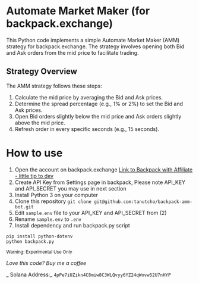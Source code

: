 # Automate Market Maker (for backpack.exchange)

This Python code implements a simple Automate Market Maker (AMM) strategy for backpack.exchange. The strategy involves opening both Bid and Ask orders from the mid price to facilitate trading.

## Strategy Overview
The AMM strategy follows these steps:

1. Calculate the mid price by averaging the Bid and Ask prices.
2. Determine the spread percentage (e.g., 1% or 2%) to set the Bid and Ask prices.
3. Open Bid orders slightly below the mid price and Ask orders slightly above the mid price.
4. Refresh order in every specific seconds (e.g., 15 seconds).

# How to use
1. Open the account on backpack.exchange [Link to Backpack with Affiliate - little tip to dev](https://backpack.exchange/refer/f101340c-cd34-497f-b5a3-ee1ca8df1cda)
2. Create API Key from Settings page in backpack, Please note API_KEY and API_SECRET you may use in next section
3. Install Python 3 on your computer
4. Clone this repository ```git clone git@github.com:tanutcho/backpack-amm-bot.git ```
5. Edit `sample.env` file to your API_KEY and API_SECRET from (2)
6. Rename `sample.env` to `.env`
7. Install dependency and run backpack.py script
```
pip install python-dotenv
python backpack.py
```


<sub>Warning: Experimental Use Only</sub>


_Love this code? Buy me a coffee_

_ Solana Address:_ ```4pPe7iUZikn4C8miw8C3WLQvyy6YZ24qWnvw52U7nHYP```
